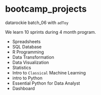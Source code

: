 # bootcamp_projects
datarockie batch_06 with `adToy`

We learn 10 sprints during 4 month program.

- Spreadsheets
- SQL Database
- R Programming
- Data Transformation
- Data Visualization
- Statistics
- Intro to `Classical` Machine Learning
- intro to Python
- Essential Python for Data Analyst
- Dashboard
